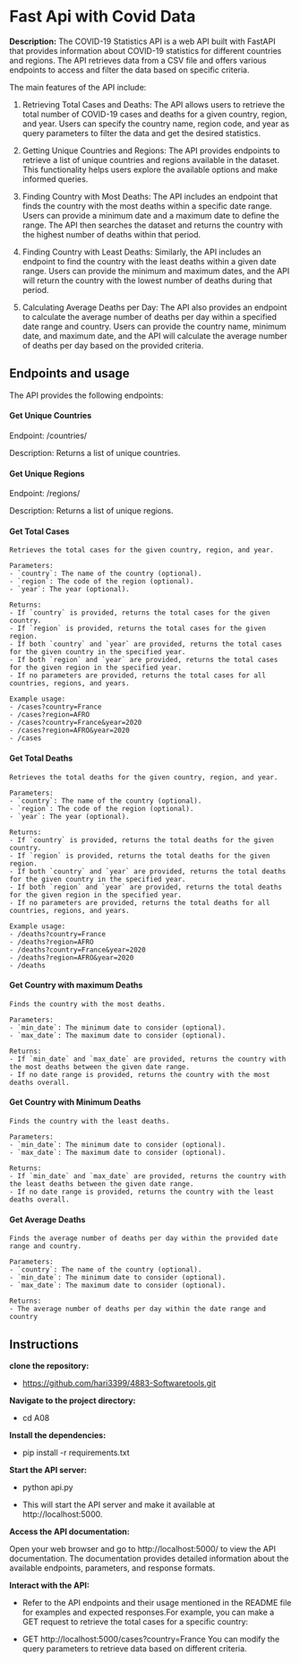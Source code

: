 
# Fast Api with Covid Data

**Description:** The COVID-19 Statistics API is a web API built with FastAPI that provides information about COVID-19 statistics for different countries and regions. The API retrieves data from a CSV file and offers various endpoints to access and filter the data based on specific criteria.

The main features of the API include:

1. Retrieving Total Cases and Deaths: The API allows users to retrieve the total number of COVID-19 cases and deaths for a given country, region, and year. Users can specify the country name, region code, and year as query parameters to filter the data and get the desired statistics.

2. Getting Unique Countries and Regions: The API provides endpoints to retrieve a list of unique countries and regions available in the dataset. This functionality helps users explore the available options and make informed queries.

3. Finding Country with Most Deaths: The API includes an endpoint that finds the country with the most deaths within a specific date range. Users can provide a minimum date and a maximum date to define the range. The API then searches the dataset and returns the country with the highest number of deaths within that period.

4. Finding Country with Least Deaths: Similarly, the API includes an endpoint to find the country with the least deaths within a given date range. Users can provide the minimum and maximum dates, and the API will return the country with the lowest number of deaths during that period.

5. Calculating Average Deaths per Day: The API also provides an endpoint to calculate the average number of deaths per day within a specified date range and country. Users can provide the country name, minimum date, and maximum date, and the API will calculate the average number of deaths per day based on the provided criteria.

## Endpoints and usage
The API provides the following endpoints:

#### Get Unique Countries
Endpoint: /countries/

Description: Returns a list of unique countries.

#### Get Unique Regions
Endpoint: /regions/

Description: Returns a list of unique regions.

#### Get Total Cases

    Retrieves the total cases for the given country, region, and year.

    Parameters:
    - `country`: The name of the country (optional).
    - `region`: The code of the region (optional).
    - `year`: The year (optional).

    Returns:
    - If `country` is provided, returns the total cases for the given country.
    - If `region` is provided, returns the total cases for the given region.
    - If both `country` and `year` are provided, returns the total cases for the given country in the specified year.
    - If both `region` and `year` are provided, returns the total cases for the given region in the specified year.
    - If no parameters are provided, returns the total cases for all countries, regions, and years.

    Example usage:
    - /cases?country=France
    - /cases?region=AFRO
    - /cases?country=France&year=2020
    - /cases?region=AFRO&year=2020
    - /cases
    
#### Get Total Deaths


    Retrieves the total deaths for the given country, region, and year.

    Parameters:
    - `country`: The name of the country (optional).
    - `region`: The code of the region (optional).
    - `year`: The year (optional).

    Returns:
    - If `country` is provided, returns the total deaths for the given country.
    - If `region` is provided, returns the total deaths for the given region.
    - If both `country` and `year` are provided, returns the total deaths for the given country in the specified year.
    - If both `region` and `year` are provided, returns the total deaths for the given region in the specified year.
    - If no parameters are provided, returns the total deaths for all countries, regions, and years.

    Example usage:
    - /deaths?country=France
    - /deaths?region=AFRO
    - /deaths?country=France&year=2020
    - /deaths?region=AFRO&year=2020
    - /deaths
    

#### Get Country with maximum Deaths


    Finds the country with the most deaths.

    Parameters:
    - `min_date`: The minimum date to consider (optional).
    - `max_date`: The maximum date to consider (optional).

    Returns:
    - If `min_date` and `max_date` are provided, returns the country with the most deaths between the given date range.
    - If no date range is provided, returns the country with the most deaths overall.
    
#### Get Country with Minimum Deaths


    Finds the country with the least deaths.

    Parameters:
    - `min_date`: The minimum date to consider (optional).
    - `max_date`: The maximum date to consider (optional).

    Returns:
    - If `min_date` and `max_date` are provided, returns the country with the least deaths between the given date range.
    - If no date range is provided, returns the country with the least deaths overall.
    

#### Get Average Deaths

 
    Finds the average number of deaths per day within the provided date range and country.

    Parameters:
    - `country`: The name of the country (optional).
    - `min_date`: The minimum date to consider (optional).
    - `max_date`: The maximum date to consider (optional).

    Returns:
    - The average number of deaths per day within the date range and country
    
## Instructions

**clone the repository:**

- https://github.com/hari3399/4883-Softwaretools.git

**Navigate to the project directory:**

- cd A08

**Install the dependencies:**

- pip install -r requirements.txt

**Start the API server:**

- python api.py

- This will start the API server and make it available at http://localhost:5000.

**Access the API documentation:**

Open your web browser and go to http://localhost:5000/ to view the API documentation. The documentation provides detailed information about the available endpoints, parameters, and response formats.

**Interact with the API:**

- Refer to the API endpoints and their usage mentioned in the README file for examples and expected responses.For example, you can make a GET request to retrieve the total cases for a specific country:

- GET http://localhost:5000/cases?country=France You can modify the query parameters to retrieve data based on different criteria.
